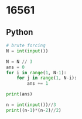 # 16561

## Python

```python
# brute forcing
N = int(input())

N = N // 3
ans = 0
for i in range(1, N-1):
    for j in range(1, N-i):
        ans += 1

print(ans)

```

```python
n = int(input())//3
print((n-1)*(n-2)//2)

```
